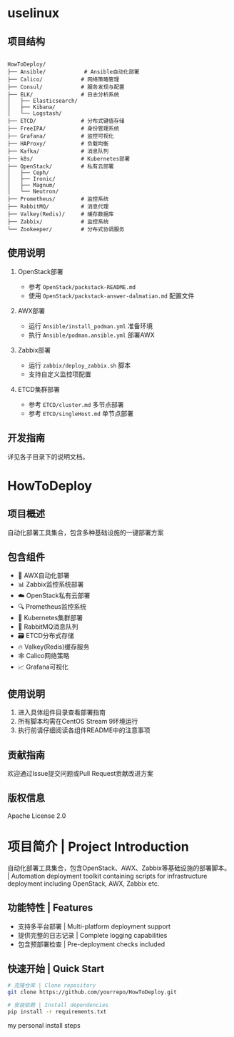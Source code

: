 # uselinux

## 项目结构

```

HowToDeploy/
├── Ansible/            # Ansible自动化部署
├── Calico/            # 网络策略管理
├── Consul/            # 服务发现与配置
├── ELK/               # 日志分析系统
│   ├── Elasticsearch/
│   ├── Kibana/
│   └── Logstash/
├── ETCD/              # 分布式键值存储
├── FreeIPA/           # 身份管理系统
├── Grafana/           # 监控可视化
├── HAProxy/           # 负载均衡
├── Kafka/             # 消息队列
├── k8s/               # Kubernetes部署
├── OpenStack/         # 私有云部署
│   ├── Ceph/
│   ├── Ironic/
│   ├── Magnum/
│   └── Neutron/
├── Prometheus/        # 监控系统
├── RabbitMQ/          # 消息代理
├── Valkey(Redis)/     # 缓存数据库
├── Zabbix/            # 监控系统
└── Zookeeper/         # 分布式协调服务
```

## 使用说明

1. OpenStack部署
   - 参考 `OpenStack/packstack-README.md`
   - 使用 `OpenStack/packstack-answer-dalmatian.md` 配置文件

2. AWX部署
   - 运行 `Ansible/install_podman.yml` 准备环境
   - 执行 `Ansible/podman.ansible.yml` 部署AWX

3. Zabbix部署
   - 运行 `zabbix/deploy_zabbix.sh` 脚本
   - 支持自定义监控项配置

4. ETCD集群部署
   - 参考 `ETCD/cluster.md` 多节点部署
   - 参考 `ETCD/singleHost.md` 单节点部署

## 开发指南

详见各子目录下的说明文档。

# HowToDeploy

## 项目概述

自动化部署工具集合，包含多种基础设施的一键部署方案

## 包含组件

- 🚀 AWX自动化部署
- 📊 Zabbix监控系统部署
- ☁️ OpenStack私有云部署
- 🔍 Prometheus监控系统
- 🐳 Kubernetes集群部署
- 🐇 RabbitMQ消息队列
- 🗃️ ETCD分布式存储
- 🔥 Valkey(Redis)缓存服务
- 🕸️ Calico网络策略
- 📈 Grafana可视化

## 使用说明

1. 进入具体组件目录查看部署指南
2. 所有脚本均需在CentOS Stream 9环境运行
3. 执行前请仔细阅读各组件README中的注意事项

## 贡献指南

欢迎通过Issue提交问题或Pull Request贡献改进方案

## 版权信息

Apache License 2.0

# 项目简介 | Project Introduction

自动化部署工具集合，包含OpenStack、AWX、Zabbix等基础设施的部署脚本。
| Automation deployment toolkit containing scripts for infrastructure deployment including OpenStack, AWX, Zabbix etc.

## 功能特性 | Features

- 支持多平台部署 | Multi-platform deployment support
- 提供完整的日志记录 | Complete logging capabilities
- 包含预部署检查 | Pre-deployment checks included

## 快速开始 | Quick Start

```bash
# 克隆仓库 | Clone repository
git clone https://github.com/yourrepo/HowToDeploy.git

# 安装依赖 | Install dependencies
pip install -r requirements.txt
```

my personal install steps
